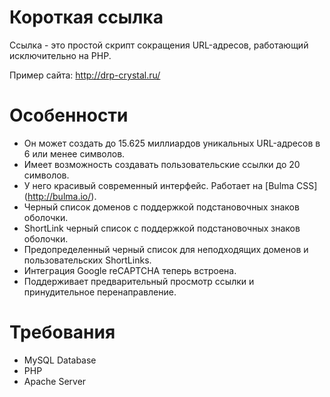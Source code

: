 # Короткая ссылка

Ссылка - это простой скрипт сокращения URL-адресов, работающий исключительно на PHP.

Пример сайта: http://drp-crystal.ru/


# Особенности

- Он может создать до 15.625 миллиардов уникальных URL-адресов в 6 или менее символов.
- Имеет возможность создавать пользовательские ссылки до 20 символов.
- У него красивый современный интерфейс. Работает на [Bulma CSS] (http://bulma.io/).
- Черный список доменов с поддержкой подстановочных знаков оболочки.
- ShortLink черный список с поддержкой подстановочных знаков оболочки.
- Предопределенный черный список для неподходящих доменов и пользовательских ShortLinks.
- Интеграция Google reCAPTCHA теперь встроена.
- Поддерживает предварительный просмотр ссылки и принудительное перенаправление.

# Требования
- MySQL Database
- PHP
- Apache Server
